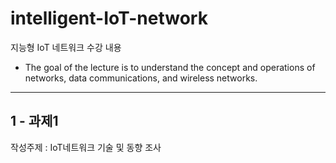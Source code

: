 # intelligent-IoT-network
지능형 IoT 네트워크 수강 내용

- The goal of the lecture is to understand the concept and operations of networks, data communications, and wireless networks.

----------------------------------------
1 - 과제1 
----------------------------------------
작성주제 : IoT네트워크 기술 및 동향 조사
